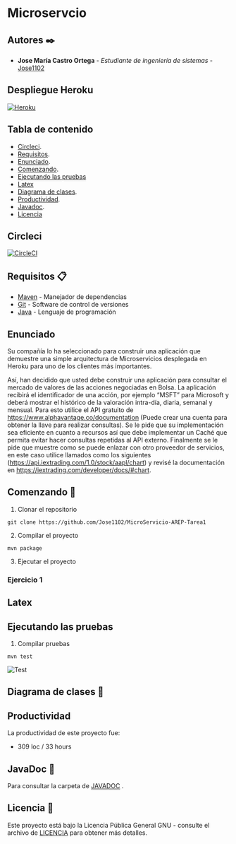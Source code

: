 # Microservcio

## Autores ✒️

* **Jose María Castro Ortega** - *Estudiante de ingeniería de sistemas* - [Jose1102](https://github.com/Jose1102)

## Despliegue Heroku 


[![Heroku](https://www.herokucdn.com/deploy/button.png)](https://microservicio-tarea1.herokuapp.com/)


## Tabla de contenido

- [Circleci](#circleci).
- [Requisitos](#requisitos-).
- [Enunciado](#enunciado).
- [Comenzando](#comenzando-).
- [Ejecutando las pruebas](#ejecutando-las-pruebas)
- [Latex](#latex)
- [Diagrama de clases](#diagrama-de-clases-).
- [Productividad](#productividad).
- [Javadoc](#javaDoc-).
- [Licencia](#licencia-)

## Circleci

[![CircleCI](https://circleci.com/gh/circleci/circleci-docs.svg?style=svg)](https://app.circleci.com/pipelines/github/Jose1102/MicroServicio-AREP-Tarea1)

## Requisitos 📋
* [Maven](https://maven.apache.org/) - Manejador de dependencias
* [Git](https://git-scm.com/) - Software de control de versiones
* [Java](https://www.oracle.com/java/) - Lenguaje de programación

## Enunciado


Su compañía lo ha seleccionado para construir una aplicación que demuestre una simple arquitectura de Microservicios desplegada en Heroku para uno de los clientes más importantes.

Así, han decidido que usted debe construir una aplicación para consultar el mercado de valores de las acciones negociadas en Bolsa.  La aplicación recibirá el identificador de una acción, por ejemplo “MSFT” para Microsoft  y deberá mostrar el histórico de la valoración intra-día, diaria, semanal y mensual. Para esto utilice el API gratuito de https://www.alphavantage.co/documentation (Puede crear una cuenta para obtener la llave para realizar consultas). Se le pide que su implementación sea eficiente en cuanto a recursos así que debe implementar un Caché que permita evitar hacer consultas repetidas al API externo. Finalmente se le pide que muestre como se puede enlazar con otro proveedor de servicios, en este caso utilice llamados como los siguientes (https://api.iextrading.com/1.0/stock/aapl/chart) y revisé la documentación en  https://iextrading.com/developer/docs/#chart.


## Comenzando 🚀
1. Clonar el repositorio
```
git clone https://github.com/Jose1102/MicroServicio-AREP-Tarea1
```

2. Compilar el proyecto

```
mvn package
```

3. Ejecutar el proyecto 

### Ejercicio 1


## Latex


## Ejecutando las pruebas

1. Compilar pruebas

```
mvn test
```

![Test](https://github.com/Jose1102/PicasYFamasGame/blob/master/images/tests.PNG)

## Diagrama de clases 📖






## Productividad
La productividad de este proyecto fue:
* 309 loc / 33 hours

## JavaDoc 📖

Para consultar la carpeta de [JAVADOC](https://github.com/Jose1102/PicasYFamasGame/tree/master/javadoc) .

## Licencia 📌

Este proyecto está bajo la Licencia Pública General GNU - consulte el archivo de [LICENCIA](https://github.com/Jose1102/PicasYFamasGame/blob/master/LICENSE.txt) para obtener más detalles.
